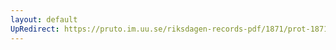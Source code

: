 ```yaml
---
layout: default
UpRedirect: https://pruto.im.uu.se/riksdagen-records-pdf/1871/prot-1871--ak--119.pdf
---
```

